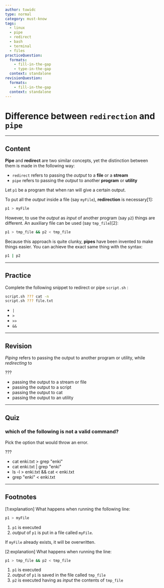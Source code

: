 ```yaml
---
author: tuwidc
type: normal
category: must-know
tags:
  - linux
  - pipe
  - redirect
  - bash
  - terminal
  - files
practiceQuestion:
  formats:
    - fill-in-the-gap
    - type-in-the-gap
  context: standalone
revisionQuestion:
  formats:
    - fill-in-the-gap
  context: standalone
---
```


# Difference between `redirection` and `pipe`


---

## Content

**Pipe** and **redirect** are two similar concepts, yet the distinction between them is made in the following way:

- `redirect` refers to passing the *output* to a **file** or a **stream**
- `pipe` refers to passing the *output* to another **program** or **utility**

Let `p1` be a program that when ran will give a certain output.

To put all the *output* inside a file (say `myFile`), **redirection** is necessary[1]:

```bash
p1 > myFile
```

However, to use the *output* as *input* of another program (say `p2`) things are different. An auxiliary file can be used (say `tmp_file`)[2]:

```bash
p1 > tmp_file && p2 < tmp_file
```

Because this approach is quite clunky, **pipes** have been invented to make things easier. You can achieve the exact same thing with the syntax:

```bash
p1 | p2
```


---

## Practice

Complete the following snippet to redirect or pipe `script.sh` :

```bash
script.sh ??? cat -n
script.sh ??? file.txt
```

- `|`
- `>`
- `>>`
- `&&`


---

## Revision

*Piping* refers to passing the output to another program or utility, while *redirecting* to

???

- passing the output to a stream or file
- passing the output to a script
- passing the output to cat
- passing the output to an utility


---

## Quiz

### which of the following is not a valid command?


Pick the option that would throw an error.

???

- cat enki.txt > grep "enki"
- cat enki.txt | grep "enki"
- ls -l > enki.txt && cat < enki.txt
- grep "enki" < enki.txt


---

## Footnotes

[1:explanation]
What happens when running the following line:

```bash
p1 > myFile
```

1. `p1` is executed
2. *output* of `p1` is put in a file called `myFile`.

If `myFile` already exists, it will be overwritten.

[2:explanation]
What happens when running the line:

```bash
p1 > tmp_file && p2 < tmp_file
```

1. `p1` is executed
2. *output* of `p1` is saved in the file called `tmp_file`
3. `p2` is executed having as *input* the contents of `tmp_file`
